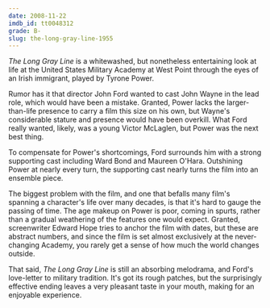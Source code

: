 ```yaml
---
date: 2008-11-22
imdb_id: tt0048312
grade: B-
slug: the-long-gray-line-1955
---
```


_The Long Gray Line_ is a whitewashed, but nonetheless entertaining look at life at the United States Military Academy at West Point through the eyes of an Irish immigrant, played by Tyrone Power.

Rumor has it that director John Ford wanted to cast John Wayne in the lead role, which would have been a mistake. Granted, Power lacks the larger-than-life presence to carry a film this size on his own, but Wayne's considerable stature and presence would have been overkill. What Ford really wanted, likely, was a young Victor McLaglen, but Power was the next best thing.

To compensate for Power's shortcomings, Ford surrounds him with a strong supporting cast including Ward Bond and Maureen O'Hara. Outshining Power at nearly every turn, the supporting cast nearly turns the film into an ensemble piece.

The biggest problem with the film, and one that befalls many film's spanning a character's life over many decades, is that it's hard to gauge the passing of time. The age makeup on Power is poor, coming in spurts, rather than a gradual weathering of the features one would expect. Granted, screenwriter Edward Hope tries to anchor the film with dates, but these are abstract numbers, and since the film is set almost exclusively at the never-changing Academy, you rarely get a sense of how much the world changes outside.

That said, _The Long Gray Line_ is still an absorbing melodrama, and Ford's love-letter to military tradition. It's got its rough patches, but the surprisingly effective ending leaves a very pleasant taste in your mouth, making for an enjoyable experience.
